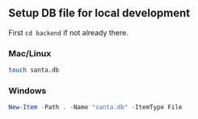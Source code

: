 ## Setup DB file for local development

First `cd backend` if not already there.

### Mac/Linux
```bash
touch santa.db
```

### Windows
```powershell
New-Item -Path . -Name "santa.db" -ItemType File
```